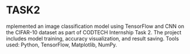 # TASK2
mplemented an image classification model using TensorFlow and CNN on the CIFAR-10 dataset as part of CODTECH Internship Task 2. The project includes model training, accuracy visualization, and result saving. Tools used: Python, TensorFlow, Matplotlib, NumPy.
